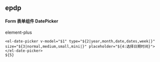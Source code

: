 ## epdp
#### Form 表单组件 DatePicker
element-plus <el-date-picker>
```
<el-date-picker v-model="$1" type="${2|year,month,date,dates,week|}" size="${3|normal,medium,small,mini|}" placeholder="${4:选择日期时间}">
</el-date-picker>
${5}
```